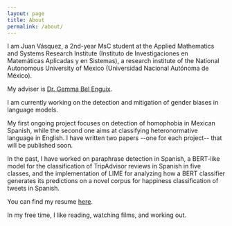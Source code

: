 ```yaml
---
layout: page
title: About
permalink: /about/
---
```


I am Juan Vásquez, a 2nd-year MsC student at the Applied Mathematics and Systems Research Institute (Instituto de Investigaciones en Matemáticas Aplicadas y en Sistemas), a research institute of the National Autonomous University of Mexico (Universidad Nacional Autónoma de México).

My adviser is [Dr. Gemma Bel Enguix](https://scholar.google.com/citations?hl=en&user=RXWYz10AAAAJ). 

I am currently working on the detection and mitigation of gender biases in language models. 

My first ongoing project focuses on detection of homophobia in Mexican Spanish, while the second one aims at classifying heteronormative language in English. I have written two papers --one for each project-- that will be published soon.

In the past, I have worked on paraphrase detection in Spanish, a BERT-like model for the classification of TripAdvisor reviews in Spanish in five classes, and the implementation of LIME for analyzing how a BERT classifier generates its predictions on a novel corpus for happiness classification of tweets in Spanish.

You can find my resume [here](https://github.com/juanmvsa/juanmvsa.github.io/blob/master/cv.pdf).

In my free time, I like reading, watching films, and working out.
